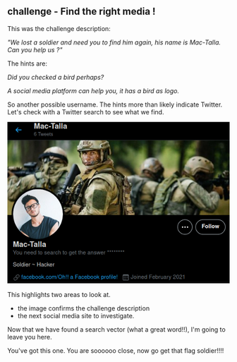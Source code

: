 ## challenge - Find the right media !

This was the challenge description:

*"We lost a soldier and need you to find him again, his name is Mac-Talla. Can you help us ?"*

The hints are:

*Did you checked a bird perhaps?*

*A social media platform can help you, it has a bird as logo.*

So another possible username. The hints more than likely indicate Twitter. Let's check with a Twitter search to see what we find.

![](./images/image027a.png)

This highlights two areas to look at.

- the image confirms the challenge description
- the next social media site to investigate.

Now that we have found a search vector (what a great word!!), I'm going to leave you here. 

You've got this one. You are soooooo close, now go get that flag soldier!!!!
